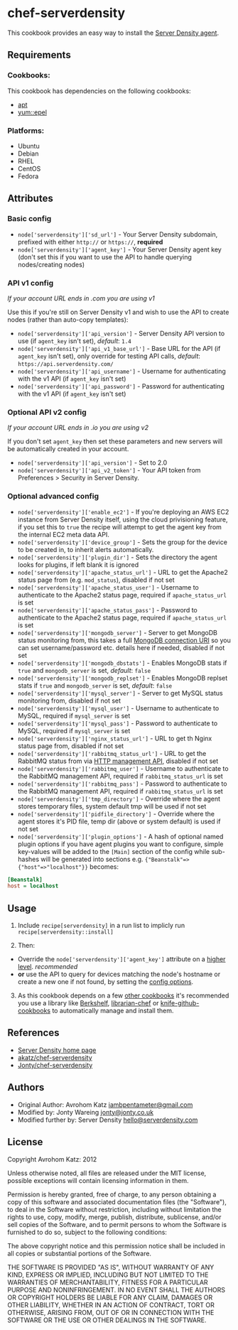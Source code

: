 # chef-serverdensity

This cookbook provides an easy way to install the [Server Density agent](https://github.com/serverdensity/sd-agent/).

## Requirements

### Cookbooks:

This cookbook has dependencies on the following cookbooks:

 * [apt](https://github.com/opscode-cookbooks/apt)
 * [yum::epel](https://github.com/opscode-cookbooks/yum)

### Platforms:

 * Ubuntu
 * Debian
 * RHEL
 * CentOS
 * Fedora

## Attributes

### Basic config
 * `node['serverdensity']['sd_url']` - Your Server Density subdomain, prefixed with either `http://` or `https://`, **required**
 * `node['serverdensity']['agent_key']` - Your Server Density agent key (don't set this if you want to use the API to handle querying nodes/creating nodes)

### API v1 config

*If your account URL ends in .com you are using v1*

Use this if you're still on Server Density v1 and wish to use the API to create nodes (rather than auto-copy templates):

 * `node['serverdensity']['api_version']` - Server Density API version to use (if `agent_key` isn't set), *default*: `1.4`
 * `node['serverdensity']['api_v1_base_url']` - Base URL for the API (if `agent_key` isn't set), only override for testing API calls, *default*: `https://api.serverdensity.com/`
 * `node['serverdensity']['api_username']` - Username for authenticating with the v1 API (if `agent_key` isn't set)
 * `node['serverdensity']['api_password']` - Password for authenticating with the v1 API (if `agent_key` isn't set)

### Optional API v2 config

*If your account URL ends in .io you are using v2*

If you don't set `agent_key` then set these parameters and new servers will be automatically created in your account.

 * `node['serverdensity']['api_version']` - Set to 2.0
 * `node['serverdensity']['api_v2_token']` - Your API token from Preferences > Security in Server Density.

### Optional advanced config

 * `node['serverdensity']['enable_ec2']` - If you're deploying an AWS EC2 instance from Server Density itself, using the cloud privisioning feature, if you set this to `true` the recipe will attempt to get the agent key from the internal EC2 meta data API.
 * `node['serverdensity']['device_group']` - Sets the group for the device to be created in, to inherit alerts automatically.
 * `node['serverdensity']['plugin_dir']` - Sets the directory the agent looks for plugins, if left blank it is ignored
 * `node['serverdensity']['apache_status_url']` - URL to get the Apache2 status page from (e.g. `mod_status`), disabled if not set
 * `node['serverdensity']['apache_status_user']` - Username to authenticate to the Apache2 status page, required if `apache_status_url` is set
 * `node['serverdensity']['apache_status_pass']` - Password to authenticate to the Apache2 status page, required if `apache_status_url` is set
 * `node['serverdensity']['mongodb_server']` - Server to get MongoDB status monitoring from, this takes a full [MongoDB connection URI](http://docs.mongodb.org/manual/reference/connection-string/) so you can set username/password etc. details here if needed, disabled if not set
 * `node['serverdensity']['mongodb_dbstats']` - Enables MongoDB stats if `true` and `mongodb_server` is set, *default*: `false`
 * `node['serverdensity']['mongodb_replset']` - Enables MongoDB replset stats if `true` and `mongodb_server` is set, *default*: `false`
 * `node['serverdensity']['mysql_server']` - Server to get MySQL status monitoring from, disabled if not set
 * `node['serverdensity']['mysql_user']` - Username to authenticate to MySQL, required if `mysql_server` is set
 * `node['serverdensity']['mysql_pass']` - Password to authenticate to MySQL, required if `mysql_server` is set
 * `node['serverdensity']['nginx_status_url']` - URL to get th Nginx status page from, disabled if not set
 * `node['serverdensity']['rabbitmq_status_url']` - URL to get the RabbitMQ status from via [HTTP management API](http://www.rabbitmq.com/management.html), disabled if not set
 * `node['serverdensity']['rabbitmq_user']` - Username to authenticate to the RabbitMQ management API, required if `rabbitmq_status_url` is set
 * `node['serverdensity']['rabbitmq_pass']` - Password to authenticate to the RabbitMQ management API, required if `rabbitmq_status_url` is set
 * `node['serverdensity']['tmp_directory']` - Override where the agent stores temporary files, system default tmp will be used if not set
 * `node['serverdensity']['pidfile_directory']` - Override where the agent stores it's PID file, temp dir (above or system default) is used if not set
 * `node['serverdensity']['plugin_options']` - A hash of optional named plugin options if you have agent plugins you want to configure, simple key-values will be added to the `[Main]` section of the config while sub-hashes will be generated into sections e.g. `{"Beanstalk"=>{"host"=>"localhost"}}` becomes:

```ini
[Beanstalk]
host = localhost
```

## Usage

 1. Include `recipe[serverdensity]` in a run list to implicly run `recipe[serverdensity::install]`

 2. Then:
  * Override the `node['serverdensity']['agent_key']` attribute on a [higher level](http://wiki.opscode.com/display/chef/Attributes#Attributes-AttributesPrecedence). *recommended*
  * **or** use the API to query for devices matching the node's hostname or create a new one if not found, by setting the [config options](#optional-api-config).

 3. As this cookbook depends on a few [other cookbooks](#cookbooks) it's recommended you use a library like [Berkshelf](http://berkshelf.com/), [librarian-chef](https://github.com/applicationsonline/librarian-chef) or [knife-github-cookbooks](https://github.com/websterclay/knife-github-cookbooks) to automatically manage and install them.


## References

 * [Server Density home page](http://www.serverdensity.com/)
 * [akatz/chef-serverdensity](https://github.com/akatz/chef-serverdensity)
 * [Jonty/chef-serverdensity](https://github.com/Jonty/chef-serverdensity)


## Authors

 * Original Author: Avrohom Katz <iambpentameter@gmail.com>
 * Modified by: Jonty Wareing <jonty@jonty.co.uk>
 * Modified further by: Server Density <hello@serverdensity.com>

## License

Copyright Avrohom Katz: 2012

Unless otherwise noted, all files are released under the MIT license,
possible exceptions will contain licensing information in them.

Permission is hereby granted, free of charge, to any person obtaining a copy
of this software and associated documentation files (the "Software"), to deal
in the Software without restriction, including without limitation the rights
to use, copy, modify, merge, publish, distribute, sublicense, and/or sell
copies of the Software, and to permit persons to whom the Software is
furnished to do so, subject to the following conditions:

The above copyright notice and this permission notice shall be included in
all copies or substantial portions of the Software.

THE SOFTWARE IS PROVIDED "AS IS", WITHOUT WARRANTY OF ANY KIND, EXPRESS OR
IMPLIED, INCLUDING BUT NOT LIMITED TO THE WARRANTIES OF MERCHANTABILITY,
FITNESS FOR A PARTICULAR PURPOSE AND NONINFRINGEMENT. IN NO EVENT SHALL THE
AUTHORS OR COPYRIGHT HOLDERS BE LIABLE FOR ANY CLAIM, DAMAGES OR OTHER
LIABILITY, WHETHER IN AN ACTION OF CONTRACT, TORT OR OTHERWISE, ARISING FROM,
OUT OF OR IN CONNECTION WITH THE SOFTWARE OR THE USE OR OTHER DEALINGS IN
THE SOFTWARE.

